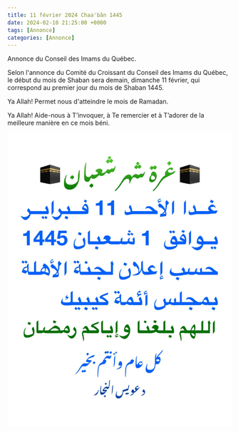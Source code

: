 ```yaml
---
title: 11 février 2024 Chaa'bân 1445
date: 2024-02-10 21:25:00 +0000
tags: [Annonce]
categories: [Annonce]
---
```


Annonce du Conseil des Imams du Québec.

Selon l'annonce du Comité du Croissant du Conseil des Imams du Québec, le début du mois de Shaban sera                 demain, dimanche 11 février, qui correspond au premier jour du mois de Shaban 1445.

Ya Allah! Permet nous d'atteindre le mois de Ramadan.

Ya Allah! Aide-nous à T’invoquer, à Te remercier et à T’adorer de la meilleure manière en ce mois béni.

![img.png](../assets/img/annonces/chaabane-1445.png)
